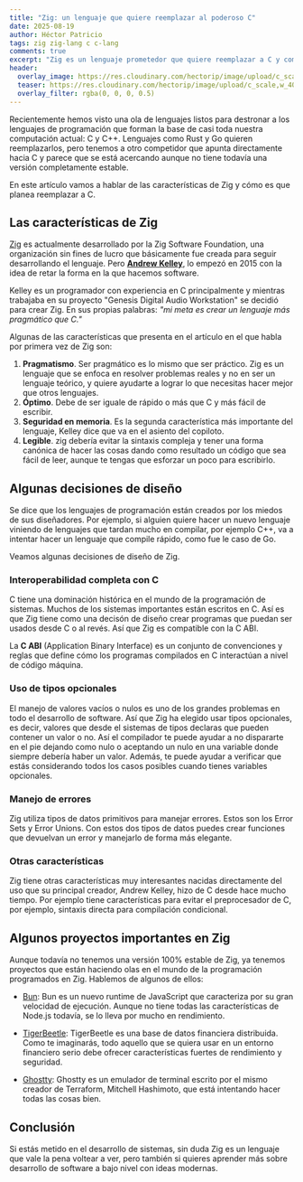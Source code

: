 ```yaml
---
title: "Zig: un lenguaje que quiere reemplazar al poderoso C"
date: 2025-08-19
author: Héctor Patricio
tags: zig zig-lang c c-lang
comments: true
excerpt: "Zig es un lenguaje prometedor que quiere reemplazar a C y competir con Rust por ser el nuevo lenguaje de sistemas. Hablemos de sus promesas y características."
header:
  overlay_image: https://res.cloudinary.com/hectorip/image/upload/c_scale,w_1400/v1747718313/mariola-grobelska-EJBwRJZMOCQ-unsplash_rugsm8.jpg
  teaser: https://res.cloudinary.com/hectorip/image/upload/c_scale,w_400/v1747718313/mariola-grobelska-EJBwRJZMOCQ-unsplash_rugsm8.jpg
  overlay_filter: rgba(0, 0, 0, 0.5)
---
```


Recientemente hemos visto una ola de lenguajes listos para destronar
a los lenguajes de programación que forman la base de casi toda nuestra
computación actual: C y C++. Lenguajes como Rust y Go quieren reemplazarlos,
pero tenemos a otro competidor que apunta directamente hacia C y parece
que se está acercando aunque no tiene todavía una versión completamente estable.

En este artículo vamos a hablar de las características de Zig y cómo es que
planea reemplazar a C.

## Las características de Zig

[Zig](https://ziglang.org/) es actualmente desarrollado por la Zig Software
Foundation, una organización sin fines de lucro que básicamente fue creada para
seguir desarrollando el lenguaje. Pero [**Andrew Kelley**](https://andrewkelley.me/),
lo empezó en 2015 con la idea de retar la forma en la que hacemos software.

Kelley es un programador con experiencia en C principalmente y mientras trabajaba en su
proyecto "Genesis Digital Audio Workstation" se decidió para crear Zig.
En sus propias palabras: _"mi meta es crear un lenguaje más pragmático que C."_

Algunas de las características que presenta en el artículo en el que
habla por primera vez de Zig son:

1. **Pragmatismo**. Ser pragmático es lo mismo que ser práctico. Zig es un lenguaje
   que se enfoca en resolver problemas reales y no en ser un lenguaje teórico, y quiere
   ayudarte a lograr lo que necesitas hacer mejor que otros lenguajes.
2. **Óptimo**. Debe de ser iguale de rápido o más que C y más fácil de escribir.
3. **Seguridad en memoria**. Es la segunda característica más importante del lenguaje, Kelley
  dice que va en el asiento del copiloto.
4. **Legible**. zig debería evitar la sintaxis compleja y tener una forma canónica de hacer las cosas
  dando como resultado un código que sea fácil de leer, aunque te tengas que esforzar un poco para escribirlo.

## Algunas decisiones de diseño

Se dice que los lenguajes de programación están creados por los miedos de sus diseñadores.
Por ejemplo, si alguien quiere hacer un nuevo lenguaje viniendo de lenguajes que
tardan mucho en compilar, por ejemplo C++, va a intentar hacer un lenguaje
que compile rápido, como fue le caso de Go.

Veamos algunas decisiones de diseño de Zig.

### Interoperabilidad completa con C

C tiene una dominación histórica en el mundo de la programación de sistemas. Muchos de los
sistemas importantes están escritos en C. Así es que Zig tiene como una decisón de diseño
crear programas que puedan ser usados desde C o al revés. Así que Zig es compatible con la
C ABI.

La **C ABI** (Application Binary Interface) es un conjunto de convenciones y reglas que
define cómo los programas compilados en C interactúan a nivel de código máquina.

### Uso de tipos opcionales

El manejo de valores vacíos o nulos es uno de los grandes problemas en todo el desarrollo de
software. Así que Zig ha elegido usar tipos opcionales, es decir, valores que desde el
sistemas de tipos declaras que pueden contener un valor o no. Así el compilador te puede
ayudar a no dispararte en el pie dejando como nulo o aceptando un nulo en una variable donde
siempre debería haber un valor. Además, te puede ayudar a verificar que estás considerando
todos los casos posibles cuando tienes variables opcionales.

### Manejo de errores

Zig utiliza tipos de datos primitivos para manejar errores. Estos son los Error Sets y
Error Unions. Con estos dos tipos de datos puedes crear funciones que devuelvan un error
y manejarlo de forma más elegante.

### Otras características

Zig tiene otras características muy interesantes nacidas directamente del uso que su
principal creador, Andrew Kelley, hizo de C desde hace mucho tiempo. Por ejemplo tiene
características para evitar el preprocesador de C, por ejemplo, sintaxis directa para
compilación condicional.

## Algunos proyectos importantes en Zig

Aunque todavía no tenemos una versión 100% estable de Zig, ya tenemos proyectos que
están haciendo olas en el mundo de la programación programados en Zig. Hablemos de
algunos de ellos:

- [Bun](https://bun.sh/): Bun es un nuevo runtime de JavaScript que caracteriza
por su gran velocidad de ejecución. Aunque no tiene todas las características de
Node.js todavía, se lo lleva por mucho en rendimiento.

- [TigerBeetle](https://github.com/tigerbeetle/tigerbeetle): TigerBeetle es una
base de datos financiera distribuida. Como te imaginarás, todo aquello que se quiera
usar en un entorno financiero serio debe ofrecer características fuertes de rendimiento
y seguridad.

- [Ghostty](https://github.com/ghostty-org/ghostty): Ghostty es un emulador de terminal
escrito por el mismo creador de Terraform, Mitchell Hashimoto, que está intentando hacer
todas las cosas bien.

## Conclusión

Si estás metido en el desarrollo de sistemas, sin duda Zig es un lenguaje que vale la pena
voltear a ver, pero también si quieres aprender más sobre desarrollo de software a bajo nivel
con ideas modernas.